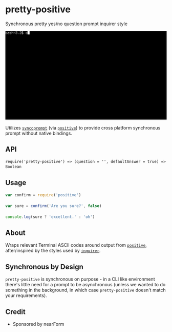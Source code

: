 # pretty-positive

Synchronous pretty yes/no question prompt inquirer style

![pretty-positive](./demo.gif)

Utilizes [`syncoprompt`][] (via [`positive`][]) to provide 
cross platform synchronous prompt without native bindings.

## API

```
require('pretty-positive') => (question = '', defaultAnswer = true) => Boolean
```

## Usage

```js
var confirm = require('positive')

var sure = confirm('Are you sure?', false)

console.log(sure ? 'excellent.' : 'oh')
```

## About

Wraps relevant Terminal ASCII codes around output from [`positive`][],
after/inspired by the styles used by [`inquirer`][].

## Synchronous by Design

`pretty-positive` is synchronous on purpose - in a CLI like environment there's
little need for a prompt to be asynchronous (unless we wanted to do
something in the background, in which case `pretty-positive` doesn't match your
requirements). 

## Credit

* Sponsored by nearForm

[`positive`]: http://npmjs.com/positive
[`inquirer`]: http://npmjs.com/inquirer
[`syncoprompt`]: http://npmjs.com/syncoprompt
